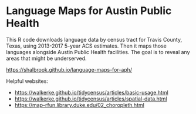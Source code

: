 # Language Maps for Austin Public Health

This R code downloads language data by census tract for Travis County, Texas, using 2013-2017 5-year ACS estimates. Then it maps those languages alongside Austin Public Health facilities. The goal is to reveal any areas that might be underserved.

https://shalbrook.github.io/language-maps-for-aph/

Helpful websites:

* https://walkerke.github.io/tidycensus/articles/basic-usage.html
* https://walkerke.github.io/tidycensus/articles/spatial-data.html
* https://map-rfun.library.duke.edu/02_choropleth.html
